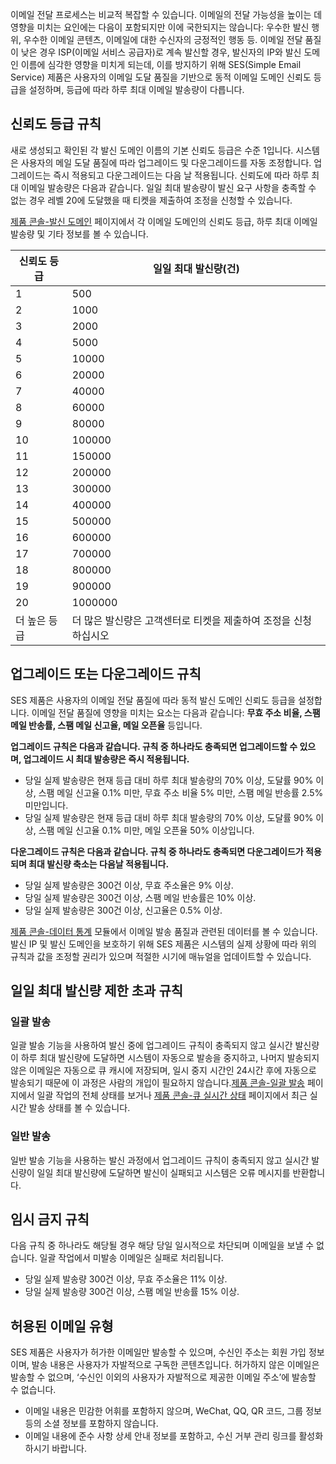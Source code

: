 이메일 전달 프로세스는 비교적 복잡할 수 있습니다. 이메일의 전달 가능성을 높이는 데 영향을 미치는 요인에는 다음이 포함되지만 이에 국한되지는 않습니다: 우수한 발신 행위, 우수한 이메일 콘텐츠, 이메일에 대한 수신자의 긍정적인 행동 등.
이메일 전달 품질이 낮은 경우 ISP(이메일 서비스 공급자)로 계속 발신할 경우, 발신자의 IP와 발신 도메인 이름에 심각한 영향을 미치게 되는데, 이를 방지하기 위해 SES(Simple Email Service) 제품은 사용자의 이메일 도달 품질을 기반으로 동적 이메일 도메인 신뢰도 등급을 설정하며, 등급에 따라 하루 최대 이메일 발송량이 다릅니다.

## 신뢰도 등급 규칙
새로 생성되고 확인된 각 발신 도메인 이름의 기본 신뢰도 등급은 수준 1입니다. 시스템은 사용자의 메일 도달 품질에 따라 업그레이드 및 다운그레이드를 자동 조정합니다. 업그레이드는 즉시 적용되고 다운그레이드는 다음 날 적용됩니다. 신뢰도에 따라 하루 최대 이메일 발송량은 다음과 같습니다. 일일 최대 발송량이 발신 요구 사항을 충족할 수 없는 경우 레벨 20에 도달했을 때 티켓을 제출하여 조정을 신청할 수 있습니다.

[제품 콘솔-발신 도메인](https://console.cloud.tencent.com/ses/domain) 페이지에서 각 이메일 도메인의 신뢰도 등급, 하루 최대 이메일 발송량 및 기타 정보를 볼 수 있습니다.

| 신뢰도 등급 | 일일 최대 발신량(건)        |
| ----- | ----------------- |
| 1     | 500               |
| 2     | 1000              |
| 3     | 2000              |
| 4     | 5000              |
| 5     | 10000             |
| 6     | 20000             |
| 7     | 40000             |
| 8     | 60000             |
| 9     | 80000             |
| 10    | 100000            |
| 11    | 150000            |
| 12    | 200000            |
| 13    | 300000            |
| 14    | 400000            |
| 15    | 500000            |
| 16    | 600000            |
| 17    | 700000            |
| 18    | 800000            |
| 19    | 900000            |
| 20    | 1000000           |
| 더 높은 등급  | 더 많은 발신량은 고객센터로 티켓을 제출하여 조정을 신청하십시오 |

## 업그레이드 또는 다운그레이드 규칙
SES 제품은 사용자의 이메일 전달 품질에 따라 동적 발신 도메인 신뢰도 등급을 설정합니다. 이메일 전달 품질에 영향을 미치는 요소는 다음과 같습니다: **무효 주소 비율, 스팸 메일 반송률, 스팸 메일 신고율, 메일 오픈율** 등입니다.

**업그레이드 규칙은 다음과 같습니다. 규칙 중 하나라도 충족되면 업그레이드할 수 있으며, 업그레이드 시 최대 발송량은 즉시 적용됩니다.**
- 당일 실제 발송량은 현재 등급 대비 하루 최대 발송량의 70% 이상, 도달률 90% 이상, 스팸 메일 신고율 0.1% 미만, 무효 주소 비율 5% 미만, 스팸 메일 반송률 2.5% 미만입니다.
- 당일 실제 발송량은 현재 등급 대비 하루 최대 발송량의 70% 이상, 도달률 90% 이상, 스팸 메일 신고율 0.1% 미만, 메일 오픈율 50% 이상입니다.

**다운그레이드 규칙은 다음과 같습니다. 규칙 중 하나라도 충족되면 다운그레이드가 적용되며 최대 발신량 축소는 다음날 적용됩니다.**
- 당일 실제 발송량은 300건 이상, 무효 주소율은 9% 이상.
- 당일 실제 발송량은 300건 이상, 스팸 메일 반송률은 10% 이상.
- 당일 실제 발송량은 300건 이상, 신고율은 0.5% 이상.

[제품 콘솔-데이터 통계](https://console.cloud.tencent.com/ses/stats) 모듈에서 이메일 발송 품질과 관련된 데이터를 볼 수 있습니다. 발신 IP 및 발신 도메인을 보호하기 위해 SES 제품은 시스템의 실제 상황에 따라 위의 규칙과 값을 조정할 권리가 있으며 적절한 시기에 매뉴얼을 업데이트할 수 있습니다.

## 일일 최대 발신량 제한 초과 규칙
### 일괄 발송
일괄 발송 기능을 사용하여 발신 중에 업그레이드 규칙이 충족되지 않고 실시간 발신량이 하루 최대 발신량에 도달하면 시스템이 자동으로 발송을 중지하고, 나머지 발송되지 않은 이메일은 자동으로 큐 캐시에 저장되며, 일시 중지 시간인 24시간 후에 자동으로 발송되기 때문에 이 과정은 사람의 개입이 필요하지 않습니다.[제품 콘솔-일괄 발송](https://console.cloud.tencent.com/ses/batch-send) 페이지에서 일괄 작업의 전체 상태를 보거나 [제품 콘솔-큐 실시간 상태](https://console.cloud.tencent.com/ses/queue-status) 페이지에서 최근 실시간 발송 상태를 볼 수 있습니다.
### 일반 발송
일반 발송 기능을 사용하는 발신 과정에서 업그레이드 규칙이 충족되지 않고 실시간 발신량이 일일 최대 발신량에 도달하면 발신이 실패되고 시스템은 오류 메시지를 반환합니다.

## 임시 금지 규칙
다음 규칙 중 하나라도 해당될 경우 해당 당일 일시적으로 차단되며 이메일을 보낼 수 없습니다. 일괄 작업에서 미발송 이메일은 실패로 처리됩니다.
- 당일 실제 발송량 300건 이상, 무효 주소율은 11% 이상.
- 당일 실제 발송량 300건 이상, 스팸 메일 반송률 15% 이상.

## 허용된 이메일 유형
SES 제품은 사용자가 허가한 이메일만 발송할 수 있으며, 수신인 주소는 회원 가입 정보이며, 발송 내용은 사용자가 자발적으로 구독한 콘텐츠입니다. 허가하지 않은 이메일은 발송할 수 없으며, ‘수신인 이외의 사용자가 자발적으로 제공한 이메일 주소’에 발송할 수 없습니다.
- 이메일 내용은 민감한 어휘를 포함하지 않으며, WeChat, QQ, QR 코드, 그룹 정보 등의 소셜 정보를 포함하지 않습니다.
- 이메일 내용에 준수 사항 상세 안내 정보를 포함하고, 수신 거부 관리 링크를 활성화 하시기 바랍니다.
